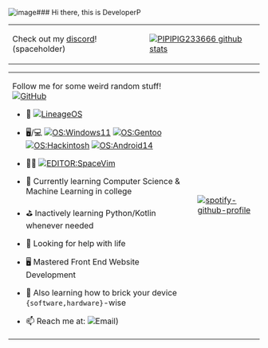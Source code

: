 ![image](https://github.com/user-attachments/assets/b774e7af-54fd-4851-9c05-4d386ad49fa0)### Hi there, this is DeveloperP
<table>
<tr>
</tr>
<tr>
<td>

Check out my [discord](https://discord.com/users/1025056188125151336)! (spaceholder)
</td>
<td>

  [![PIPIPIG233666 github stats](https://github-readme-stats.vercel.app/api?username=PIPIPIG233666&hide=issues&show_icons=true&include_all_commits=true&theme=dracula)](https://github.com/PIPIPIG233666)

</td>
</tr>
</table>

<table>
<tr>
</tr>
<tr>
<td>

  Follow me for some weird random stuff! [![GitHub](https://img.shields.io/badge/dynamic/json?logo=github&label=GitHub+Followers&labelColor=282c34&color=181717&query=%24.data.totalSubs&url=https%3A%2F%2Fapi.spencerwoo.com%2Fsubstats%2F%3Fsource%3Dgithub%26queryKey%3DPIPIPIG233666&longCache=true)](https://github.com/PIPIPIG233666)
- 🔭 [![LineageOS](https://img.shields.io/badge/LineageOS-167b80?style=flat-square&logo=lineageos)](https://github.com/LineageOS) 

- 🖥️/💻 [![OS:Windows11](https://img.shields.io/badge/OS-Windows11-blue?style=flat-square&logo=microsoft)](https://www.microsoft.com) [![OS:Gentoo](https://img.shields.io/badge/OS-Gentoo-cyan?style=flat-square&logo=Gentoo)]() [![OS:Hackintosh](https://img.shields.io/badge/OS-Sonoma-purple?style=flat-square&logo=Apple)]() [![OS:Android14](https://img.shields.io/badge/OS-Android14-green?style=flat-square&logo=android)](https://www.android.com/)
- 🧑‍💻 [![EDITOR:SpaceVim](https://img.shields.io/badge/Editor-Vim-blueviolet?style=flat-square&logo=vim)](https://www.vim.org/)

- 🌱 Currently learning Computer Science & Machine Learning in college
- ⛳ Inactively learning Python/Kotlin whenever needed
- 🤔 Looking for help with life
- 🖥️ Mastered Front End Website Development
- 💬 Also learning how to brick your device `{software,hardware}`-wise
- 📫 Reach me at: ![Email)](https://github.com/user-attachments/assets/f3bde3c7-d326-466f-8dfc-57dccd1e5aa1)

</td>
<td>

[![spotify-github-profile](https://spotify-github-profile.kittinanx.com/api/view?uid=31vrvyd5jsumwkam3pjwsxzeklmq&cover_image=true&theme=default&show_offline=false&background_color=121212&interchange=false&bar_color=cc85a1&bar_color_cover=false)](https://github.com/kittinan/spotify-github-profile)
</td>
</tr>
</table>
